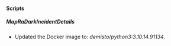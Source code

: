 
#### Scripts

##### MapRaDarkIncidentDetails


- Updated the Docker image to: *demisto/python3:3.10.14.91134*.
